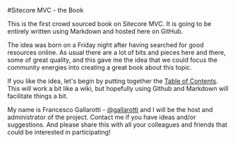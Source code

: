 
#Sitecore MVC - the Book

This is the first crowd sourced book on Sitecore MVC. 
It is going to be entirely written using Markdown and hosted here on GitHub.

The idea was born on a Friday night after having searched for good resources online. As usual there are a lot of bits and pieces here and there, some of great quality, and this gave me the idea that we could focus the community energies into creating a great book about this topic.

If you like the idea, let's begin by putting together the [Table of Contents](https://github.com/SitecoreMVC/theBook/blob/master/table-of-content.md). This will work a bit like a wiki, but hopefully using Github and Markdown will facilitate things a bit.

My name is Francesco Gallarotti - [@gallarotti](https://www.twitter.com/gallarotti) and I will be the host and administrator of the project. Contact me if you have ideas and/or suggestions. And please share this with all your colleagues and friends that could be interested in participating! 
